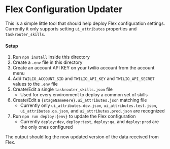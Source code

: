 # Flex Configuration Updater
This is a simple little tool that should help deploy Flex configuration settings. Currently it only supports setting `ui_attributes` properties and `taskrouter_skills`.

#### Setup
1. Run `npm install` inside this directory
2. Create a `.env` file in this directory
3. Create an account API KEY on your twilio account from the account menu
4. Add `TWILIO_ACCOUNT_SID` and `TWILIO_API_KEY` and `TWILIO_API_SECRET` values to the `.env` file
5. Create/Edit a single `taskrouter_skills.json` file
    - Used for every environment to deploy a common set of skills
6. Create/Edit a `{stageNameHere}.ui_attributes.json` matching file
    - Currently only `ui_attributes.dev.json`, `ui_attributes.test.json`, `ui_attributes.qa.json`, and `ui_attributes.prod.json` are recognized
7. Run `npm run deploy:{env}` to update the Flex configuration
    - Currently `deploy:dev`, `deploy:test`, `deploy:qa`, and `deploy:prod` are the only ones configured

The output should log the now updated version of the data received from Flex.
